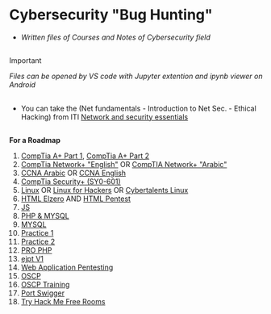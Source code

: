# Cybersecurity "Bug Hunting"
- *Written files of Courses and Notes of Cybersecurity field*
##
> [!IMPORTANT]
> *Files can be opened by VS code with Jupyter extention and ipynb viewer on Android*
##
- You can take the (Net fundamentals - Introduction to Net Sec. - Ethical Hacking) from ITI [Network and security essentials](https://maharatech.gov.eg/course/view.php?id=2046)
##
**For a Roadmap**
1. [CompTia A+ Part 1](https://youtube.com/playlist?list=PLG49S3nxzAnnOmvg5UGVenB_qQgsh01uC), [CompTia A+ Part 2](https://youtube.com/playlist?list=PLG49S3nxzAnna96gzhJrzkii4hH_mgW4b)
2. [CompTia Network+ "English"](https://youtube.com/playlist?list=PLG49S3nxzAnlCJiCrOYuRYb6cne864a7G) OR [CompTIA Network+ "Arabic"](https://youtube.com/playlist?list=PLH-n8YK76vIiuIZoWvHL7AvtrDV7hR3He)
3. [CCNA Arabic](https://youtube.com/playlist?list=PLu09YdBTOGiFp9XlbbhC9Vju-TtqeSG_l) OR [CCNA English](https://www.youtube.com/playlist?list=PLxbwE86jKRgMpuZuLBivzlM8s2Dk5lXBQ)
4. [CompTia Security+ (SY0-601)](https://netriders.academy/courses/security/)
5. [Linux](https://youtube.com/playlist?list=PLDRMxi70CdSD48OPJbsDZRt4l0GvWJ2iG) OR [Linux for Hackers](https://youtube.com/playlist?list=PLBf0hzazHTGMh2fe2MFf3lCgk0rKmS2by) OR [Cybertalents Linux](https://cybertalents.com/learn/linux-essentials)
6. [HTML Elzero](https://www.youtube.com/playlist?list=PLDoPjvoNmBAw_t_XWUFbBX-c9MafPk9ji) AND [HTML Pentest](https://www.youtube.com/playlist?list=PLxofFKbtL6_2UZQB7HgMPTxkjktQo2b0c)
7. [JS](https://www.youtube.com/playlist?list=PLxofFKbtL6_0yncNaW6hAgRBMXMC91zB5)
8. [PHP & MYSQL](https://www.youtube.com/playlist?list=PLxofFKbtL6_1W1pzynkwS2bdVfwjm22WK)
9. [MYSQL](https://www.youtube.com/playlist?list=PLxofFKbtL6_3WwDKgRIc3cDDF3cyUELGK)
10. [Practice 1](https://www.youtube.com/playlist?list=PLe_UJpVeP8qCl3s-c_kGEv8WQg2T2X8z2)
11. [Practice 2](https://www.youtube.com/playlist?list=PLe_UJpVeP8qAz0dgrtdYdfxKzZ4WsOFXJ)
12. [PRO PHP](https://www.youtube.com/playlist?list=PL7mt2FDjAkPfuS1Vt4AAqGAjHEuKEFAPB)
13. [ejpt V1](https://netriders.academy/courses/penetration-testing-student/)
14. [Web Application Pentesting](https://www.youtube.com/playlist?list=PLv7cogHXoVhXvHPzIl1dWtBiYUAL8baHj)
15. [OSCP](https://www.youtube.com/playlist?list=PLUVocNAkX4MdxTJFV0ms_vi5KNinQRea6)
16. [OSCP Training](https://www.youtube.com/playlist?list=PLqM63j87R5p4Mp4NP-Oa1kLV6o22RDfex)
17. [Port Swigger](https://portswigger.net/web-security)
18. [Try Hack Me Free Rooms](https://github.com/winterrdog/tryhackme-free-rooms)
